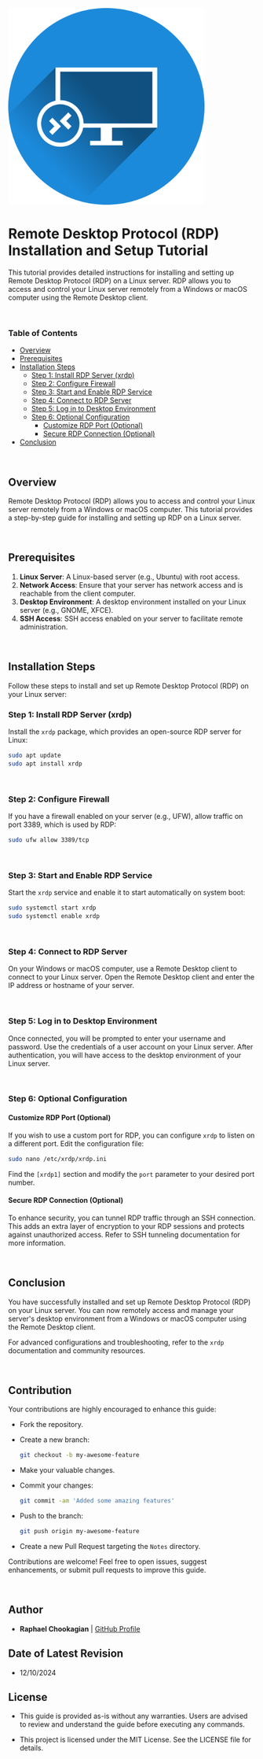 <!-- ![RDP](../assets/rdp.png) -->
<img src="../assets/rdp.png" alt="Alt Text" width="400">


# Remote Desktop Protocol (RDP) Installation and Setup Tutorial

This tutorial provides detailed instructions for installing and setting up Remote Desktop Protocol (RDP) on a Linux server. RDP allows you to access and control your Linux server remotely from a Windows or macOS computer using the Remote Desktop client.

<br>

### **Table of Contents**

- [Overview](#overview)
- [Prerequisites](#prerequisites)
- [Installation Steps](#installation-steps)
  - [Step 1: Install RDP Server (xrdp)](#step-1-install-rdp-server-xrdp)
  - [Step 2: Configure Firewall](#step-2-configure-firewall)
  - [Step 3: Start and Enable RDP Service](#step-3-start-and-enable-rdp-service)
  - [Step 4: Connect to RDP Server](#step-4-connect-to-rdp-server)
  - [Step 5: Log in to Desktop Environment](#step-5-log-in-to-desktop-environment)
  - [Step 6: Optional Configuration](#step-6-optional-configuration)
    - [Customize RDP Port (Optional)](#customize-rdp-port-optional)
    - [Secure RDP Connection (Optional)](#secure-rdp-connection-optional)
- [Conclusion](#conclusion)

<br>

## **Overview**

Remote Desktop Protocol (RDP) allows you to access and control your Linux server remotely from a Windows or macOS computer. This tutorial provides a step-by-step guide for installing and setting up RDP on a Linux server.

<br>

## **Prerequisites**

1. **Linux Server**: A Linux-based server (e.g., Ubuntu) with root access.
2. **Network Access**: Ensure that your server has network access and is reachable from the client computer.
3. **Desktop Environment**: A desktop environment installed on your Linux server (e.g., GNOME, XFCE).
4. **SSH Access**: SSH access enabled on your server to facilitate remote administration.

<br>

## **Installation Steps**

Follow these steps to install and set up Remote Desktop Protocol (RDP) on your Linux server:

### **Step 1: Install RDP Server (xrdp)**

Install the `xrdp` package, which provides an open-source RDP server for Linux:

```bash
sudo apt update
sudo apt install xrdp
```

<br>

### **Step 2: Configure Firewall**

If you have a firewall enabled on your server (e.g., UFW), allow traffic on port 3389, which is used by RDP:

```bash
sudo ufw allow 3389/tcp
```

<br>

### **Step 3: Start and Enable RDP Service**

Start the `xrdp` service and enable it to start automatically on system boot:

```bash
sudo systemctl start xrdp
sudo systemctl enable xrdp
```

<br>

### **Step 4: Connect to RDP Server**

On your Windows or macOS computer, use a Remote Desktop client to connect to your Linux server. Open the Remote Desktop client and enter the IP address or hostname of your server.

<br>

### **Step 5: Log in to Desktop Environment**

Once connected, you will be prompted to enter your username and password. Use the credentials of a user account on your Linux server. After authentication, you will have access to the desktop environment of your Linux server.

<br>

### **Step 6: Optional Configuration**

#### **Customize RDP Port (Optional)**

If you wish to use a custom port for RDP, you can configure `xrdp` to listen on a different port. Edit the configuration file:

```bash
sudo nano /etc/xrdp/xrdp.ini
```

Find the `[xrdp1]` section and modify the `port` parameter to your desired port number.

#### **Secure RDP Connection (Optional)**

To enhance security, you can tunnel RDP traffic through an SSH connection. This adds an extra layer of encryption to your RDP sessions and protects against unauthorized access. Refer to SSH tunneling documentation for more information.

<br>

## **Conclusion**

You have successfully installed and set up Remote Desktop Protocol (RDP) on your Linux server. You can now remotely access and manage your server's desktop environment from a Windows or macOS computer using the Remote Desktop client.

For advanced configurations and troubleshooting, refer to the `xrdp` documentation and community resources.

<br>

## **Contribution**

Your contributions are highly encouraged to enhance this guide:

- Fork the repository.
- Create a new branch:

    ```bash
    git checkout -b my-awesome-feature
    ```

- Make your valuable changes.
- Commit your changes:

    ```bash
    git commit -am 'Added some amazing features'
    ```

- Push to the branch:

    ```bash
    git push origin my-awesome-feature
    ```

- Create a new Pull Request targeting the `Notes` directory.

Contributions are welcome! Feel free to open issues, suggest enhancements, or submit pull requests to improve this guide.

<br>

## **Author**

- **Raphael Chookagian** | [GitHub Profile](https://github.com/cesar-group)

## **Date of Latest Revision**

- 12/10/2024

## **License**

- This guide is provided as-is without any warranties. Users are advised to review and understand the guide before executing any commands.

- This project is licensed under the MIT License. See the LICENSE file for details.
